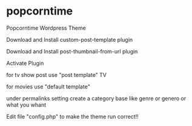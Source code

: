 # popcorntime

Popcorntime Wordpress Theme 


Download and Install custom-post-template plugin

Download and Install post-thumbnail-from-url plugin

Activate Plugin

for tv show post use "post template" TV

for movies use "default template"

under permalinks setting create a category base like genre or genero or what you whant

Edit file "config.php" to make the theme run correct!!
